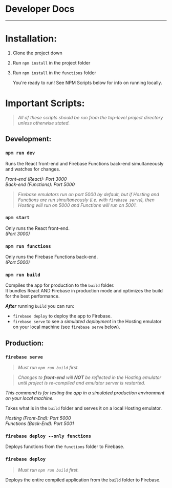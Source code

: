# Developer Docs
----------------
# Installation:
  1. Clone the project down
  2. Run `npm install` in the project folder
  3. Run `npm install` in the `functions` folder
    
      You're ready to run! See NPM Scripts below for info on running locally.

# Important Scripts:
> *All of these scripts should be run from the top-level project directory unless otherwise stated.*

## Development:

### `npm run dev`

  Runs the React front-end and Firebase Functions back-end simultaneously and watches for changes.

  *Front-end (React): Port 3000* <br>
  *Back-end (Functions): Port 5000*

  > *Firebase emulators run on port 5000 by default, *but* if Hosting and Functions are run simultaneously (i.e. with `firebase serve`), then Hosting will run on 5000 and Functions will run on 5001.*

### `npm start`
  Only runs the React front-end. <br>
  *(Port 3000)*

### `npm run functions`

  Only runs the Firebase Functions back-end. <br>
  *(Port 5000)*

### `npm run build`

  Compiles the app for production to the `build` folder. <br>
  It bundles React AND Firebase in production mode and optimizes the build for the best performance.

  ***After*** running `build` you can run:
  - `firebase deploy` to deploy the app to Firebase.
  - `firebase serve` to see a *simulated deployment* in the Hosting emulator on your local machine (see `firebase serve` below).

## Production:

### `firebase serve`
  > *Must run `npm run build` first.*

  > *Changes to **front-end** will **NOT** be reflected in the Hosting emulator until project is re-compiled and emulator server is restarted.*

  *This command is for testing the app in a *simulated production environment* on your local machine.*

  Takes what is in the `build` folder and serves it on a local Hosting emulator. 
 
  *Hosting (Front-End): Port 5000* <br>
  *Functions (Back-End): Port 5001*

### `firebase deploy --only functions`

  Deploys functions from the `functions` folder to Firebase.

### `firebase deploy`
> *Must run `npm run build` first.*

  Deploys the entire compiled application from the `build` folder to Firebase.


